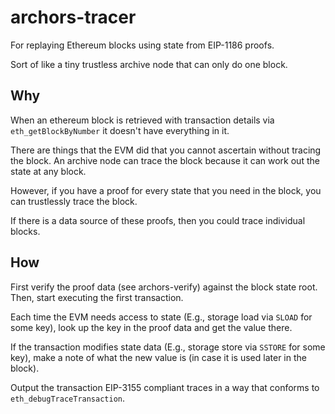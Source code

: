 # archors-tracer

For replaying Ethereum blocks using state from EIP-1186 proofs.

Sort of like a tiny trustless archive node that can only do one block.

## Why

When an ethereum block is retrieved with transaction details via `eth_getBlockByNumber` it doesn't have everything in it.


There are things that the EVM did that you cannot ascertain without tracing the block.
An archive node can trace the block because it can work out the state at any block.

However, if you have a proof for every state that you need in the block, you can trustlessly
trace the block.

If there is a data source of these proofs, then you could trace individual blocks.

## How

First verify the proof data (see archors-verify) against the block state root.
Then, start executing the first transaction.

Each time the EVM needs access to state (E.g., storage load via `SLOAD` for some key),
look up the key in the proof data and get the value there.

If the transaction modifies state data (E.g., storage store via `SSTORE` for some key),
make a note of what the new value is (in case it is used later in the block).

Output the transaction EIP-3155 compliant traces in a way that conforms to `eth_debugTraceTransaction`.


